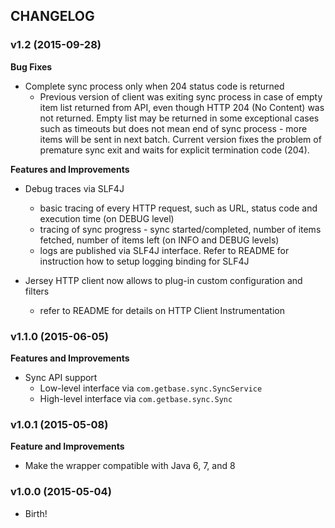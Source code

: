 ## CHANGELOG

### v1.2 (2015-09-28)

**Bug Fixes**

* Complete sync process only when 204 status code is returned
    * Previous version of client was exiting sync process in case of empty item list returned from API, even though HTTP 204 (No Content) was not returned. Empty list may be returned in some exceptional cases such as timeouts but does not mean end of sync process - more items will be sent in next batch. Current version fixes the problem of premature sync exit and waits for explicit termination code (204).

**Features and Improvements**

* Debug traces via SLF4J
    * basic tracing of every HTTP request, such as URL, status code and execution time (on DEBUG level)
    * tracing of sync progress - sync started/completed, number of items fetched, number of items left (on INFO and DEBUG levels)
    * logs are published via SLF4J interface. Refer to README for instruction how to setup logging binding for SLF4J 

* Jersey HTTP client now allows to plug-in custom configuration and filters
    * refer to README for details on HTTP Client Instrumentation

### v1.1.0 (2015-06-05)

**Features and Improvements**

* Sync API support
  * Low-level interface via `com.getbase.sync.SyncService`
  * High-level interface via `com.getbase.sync.Sync`

### v1.0.1 (2015-05-08)

**Feature and Improvements**

* Make the wrapper compatible with Java 6, 7, and 8

### v1.0.0 (2015-05-04)

* Birth!
